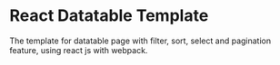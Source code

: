 # React Datatable Template
The template for datatable page with filter, sort, select and pagination feature, using react js with webpack.